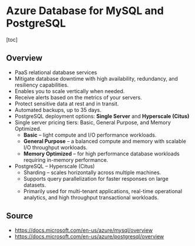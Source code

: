 # Azure Database for MySQL and PostgreSQL
[toc]
## Overview
- PaaS relational database services
- Mitigate database downtime with high availability, redundancy, and resiliency capabilities.
- Enables you to scale vertically when needed.
- Receive alerts based on the metrics of your servers.
- Protect sensitive data at rest and in transit.
- Automated backups, up to 35 days.
- PostgreSQL deployment options: **Single Server** and **Hyperscale (Citus)**
- Single server pricing tiers: Basic, General Purpose, and Memory Optimized.
  - **Basic** – light compute and I/O performance workloads.
  - **General Purpose** – a balanced compute and memory with scalable I/O throughput workloads.
  - **Memory Optimized** – for high performance database workloads requiring in-memory performance.
- PostgreSQL – Hyperscale (Citus)
  - Sharding – scales horizontally across multiple machines.
  - Supports query parallelization for faster responses on large datasets.
  - Primarily used for multi-tenant applications, real-time operational analytics, and high throughput transactional workloads.
## Source   
- https://docs.microsoft.com/en-us/azure/mysql/overview
- https://docs.microsoft.com/en-us/azure/postgresql/overview